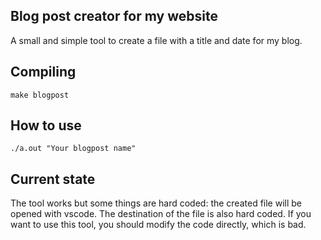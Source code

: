 ## Blog post creator for my website

A small and simple tool to create a file with a title and date
for my blog.

## Compiling

```
make blogpost
```

## How to use

```
./a.out "Your blogpost name"
```

## Current state

The tool works but some things are hard coded: the created file
will be opened with vscode.
The destination of the file is also hard coded.
If you want to use this tool, you should modify the code directly,
which is bad.
